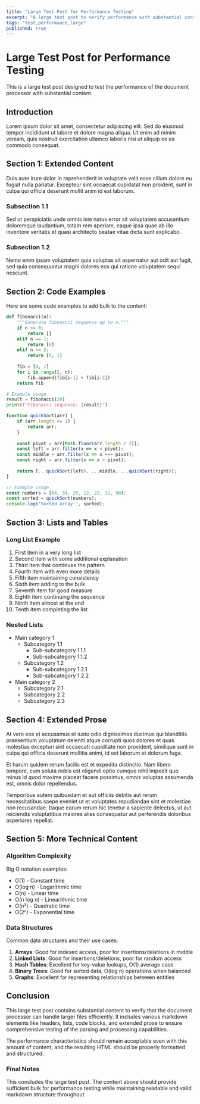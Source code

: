 ```yaml
---
title: "Large Test Post for Performance Testing"
excerpt: "A large test post to verify performance with substantial content"
tags: "test,performance,large"
published: true
---
```


# Large Test Post for Performance Testing

This is a large test post designed to test the performance of the document processor with substantial content.

## Introduction

Lorem ipsum dolor sit amet, consectetur adipiscing elit. Sed do eiusmod tempor incididunt ut labore et dolore magna aliqua. Ut enim ad minim veniam, quis nostrud exercitation ullamco laboris nisi ut aliquip ex ea commodo consequat.

## Section 1: Extended Content

Duis aute irure dolor in reprehenderit in voluptate velit esse cillum dolore eu fugiat nulla pariatur. Excepteur sint occaecat cupidatat non proident, sunt in culpa qui officia deserunt mollit anim id est laborum.

### Subsection 1.1

Sed ut perspiciatis unde omnis iste natus error sit voluptatem accusantium doloremque laudantium, totam rem aperiam, eaque ipsa quae ab illo inventore veritatis et quasi architecto beatae vitae dicta sunt explicabo.

### Subsection 1.2

Nemo enim ipsam voluptatem quia voluptas sit aspernatur aut odit aut fugit, sed quia consequuntur magni dolores eos qui ratione voluptatem sequi nesciunt.

## Section 2: Code Examples

Here are some code examples to add bulk to the content:

```python
def fibonacci(n):
    """Generate fibonacci sequence up to n."""
    if n <= 0:
        return []
    elif n == 1:
        return [0]
    elif n == 2:
        return [0, 1]
    
    fib = [0, 1]
    for i in range(2, n):
        fib.append(fib[i-1] + fib[i-2])
    return fib

# Example usage
result = fibonacci(20)
print(f"Fibonacci sequence: {result}")
```

```javascript
function quickSort(arr) {
    if (arr.length <= 1) {
        return arr;
    }
    
    const pivot = arr[Math.floor(arr.length / 2)];
    const left = arr.filter(x => x < pivot);
    const middle = arr.filter(x => x === pivot);
    const right = arr.filter(x => x > pivot);
    
    return [...quickSort(left), ...middle, ...quickSort(right)];
}

// Example usage
const numbers = [64, 34, 25, 12, 22, 11, 90];
const sorted = quickSort(numbers);
console.log('Sorted array:', sorted);
```

## Section 3: Lists and Tables

### Long List Example

1. First item in a very long list
2. Second item with some additional explanation
3. Third item that continues the pattern
4. Fourth item with even more details
5. Fifth item maintaining consistency
6. Sixth item adding to the bulk
7. Seventh item for good measure
8. Eighth item continuing the sequence
9. Ninth item almost at the end
10. Tenth item completing the list

### Nested Lists

- Main category 1
  - Subcategory 1.1
    - Sub-subcategory 1.1.1
    - Sub-subcategory 1.1.2
  - Subcategory 1.2
    - Sub-subcategory 1.2.1
    - Sub-subcategory 1.2.2
- Main category 2
  - Subcategory 2.1
  - Subcategory 2.2
  - Subcategory 2.3

## Section 4: Extended Prose

At vero eos et accusamus et iusto odio dignissimos ducimus qui blanditiis praesentium voluptatum deleniti atque corrupti quos dolores et quas molestias excepturi sint occaecati cupiditate non provident, similique sunt in culpa qui officia deserunt mollitia animi, id est laborum et dolorum fuga.

Et harum quidem rerum facilis est et expedita distinctio. Nam libero tempore, cum soluta nobis est eligendi optio cumque nihil impedit quo minus id quod maxime placeat facere possimus, omnis voluptas assumenda est, omnis dolor repellendus.

Temporibus autem quibusdam et aut officiis debitis aut rerum necessitatibus saepe eveniet ut et voluptates repudiandae sint et molestiae non recusandae. Itaque earum rerum hic tenetur a sapiente delectus, ut aut reiciendis voluptatibus maiores alias consequatur aut perferendis doloribus asperiores repellat.

## Section 5: More Technical Content

### Algorithm Complexity

Big O notation examples:

- O(1) - Constant time
- O(log n) - Logarithmic time
- O(n) - Linear time
- O(n log n) - Linearithmic time
- O(n²) - Quadratic time
- O(2ⁿ) - Exponential time

### Data Structures

Common data structures and their use cases:

1. **Arrays**: Good for indexed access, poor for insertions/deletions in middle
2. **Linked Lists**: Good for insertions/deletions, poor for random access
3. **Hash Tables**: Excellent for key-value lookups, O(1) average case
4. **Binary Trees**: Good for sorted data, O(log n) operations when balanced
5. **Graphs**: Excellent for representing relationships between entities

## Conclusion

This large test post contains substantial content to verify that the document processor can handle larger files efficiently. It includes various markdown elements like headers, lists, code blocks, and extended prose to ensure comprehensive testing of the parsing and processing capabilities.

The performance characteristics should remain acceptable even with this amount of content, and the resulting HTML should be properly formatted and structured.

### Final Notes

This concludes the large test post. The content above should provide sufficient bulk for performance testing while maintaining readable and valid markdown structure throughout.